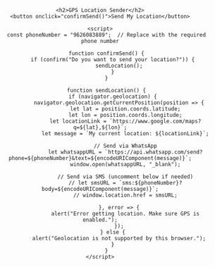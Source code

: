 <!DOCTYPE html>
<html lang="en">
<head>
    <meta charset="UTF-8">
    <meta name="viewport" content="width=device-width, initial-scale=1.0">
    <title>Send GPS Location</title>
    <style>
        body {
            font-family: Arial, sans-serif;
            text-align: center;
            padding: 20px;
        }
        button {
            padding: 15px;
            font-size: 18px;
            background-color: #28a745;
            color: white;
            border: none;
            cursor: pointer;
            margin-top: 20px;
            border-radius: 5px;
        }
        button:hover {
            background-color: #218838;
        }
    </style>
</head>
<body>

    <h2>GPS Location Sender</h2>
    <button onclick="confirmSend()">Send My Location</button>

    <script>
        const phoneNumber = "9626083889";  // Replace with the required phone number

        function confirmSend() {
            if (confirm("Do you want to send your location?")) {
                sendLocation();
            }
        }

        function sendLocation() {
            if (navigator.geolocation) {
                navigator.geolocation.getCurrentPosition(position => {
                    let lat = position.coords.latitude;
                    let lon = position.coords.longitude;
                    let locationLink = `https://www.google.com/maps?q=${lat},${lon}`;
                    let message = `My current location: ${locationLink}`;
                    
                    // Send via WhatsApp
                    let whatsappURL = `https://api.whatsapp.com/send?phone=${phoneNumber}&text=${encodeURIComponent(message)}`;
                    window.open(whatsappURL, "_blank");

                    // Send via SMS (uncomment below if needed)
                    // let smsURL = `sms:${phoneNumber}?body=${encodeURIComponent(message)}`;
                    // window.location.href = smsURL;

                }, error => {
                    alert("Error getting location. Make sure GPS is enabled.");
                });
            } else {
                alert("Geolocation is not supported by this browser.");
            }
        }
    </script>

</body>
</html>
